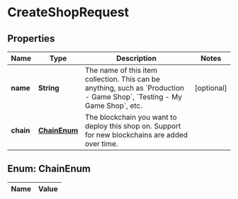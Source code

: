 

# CreateShopRequest

## Properties

Name | Type | Description | Notes
------------ | ------------- | ------------- | -------------
**name** | **String** | The name of this item collection. This can be anything, such as &#x60;Production - Game Shop&#x60;, &#x60;Testing - My Game Shop&#x60;, etc. |  [optional]
**chain** | [**ChainEnum**](#ChainEnum) | The blockchain you want to deploy this shop on. Support for new blockchains are added over time. | 


## Enum: ChainEnum

Name | Value
---- | -----




